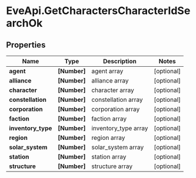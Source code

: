 # EveApi.GetCharactersCharacterIdSearchOk

## Properties
Name | Type | Description | Notes
------------ | ------------- | ------------- | -------------
**agent** | **[Number]** | agent array | [optional] 
**alliance** | **[Number]** | alliance array | [optional] 
**character** | **[Number]** | character array | [optional] 
**constellation** | **[Number]** | constellation array | [optional] 
**corporation** | **[Number]** | corporation array | [optional] 
**faction** | **[Number]** | faction array | [optional] 
**inventory_type** | **[Number]** | inventory_type array | [optional] 
**region** | **[Number]** | region array | [optional] 
**solar_system** | **[Number]** | solar_system array | [optional] 
**station** | **[Number]** | station array | [optional] 
**structure** | **[Number]** | structure array | [optional] 


